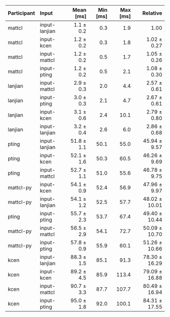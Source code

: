 | Participant | Input | Mean [ms] | Min [ms] | Max [ms] | Relative |
|:---|:---|---:|---:|---:|---:|
| mattcl | input-lanjian | 1.1 ± 0.2 | 0.3 | 1.9 | 1.00 |
| mattcl | input-kcen | 1.2 ± 0.2 | 0.3 | 1.8 | 1.02 ± 0.27 |
| mattcl | input-mattcl | 1.2 ± 0.2 | 0.5 | 1.7 | 1.05 ± 0.26 |
| mattcl | input-pting | 1.2 ± 0.2 | 0.5 | 2.1 | 1.08 ± 0.30 |
| lanjian | input-mattcl | 2.9 ± 0.3 | 2.0 | 4.4 | 2.57 ± 0.61 |
| lanjian | input-pting | 3.0 ± 0.3 | 2.1 | 4.7 | 2.67 ± 0.61 |
| lanjian | input-kcen | 3.1 ± 0.6 | 2.4 | 10.1 | 2.79 ± 0.80 |
| lanjian | input-lanjian | 3.2 ± 0.4 | 2.6 | 6.0 | 2.86 ± 0.68 |
| pting | input-lanjian | 51.8 ± 1.1 | 50.1 | 55.0 | 45.94 ± 9.57 |
| pting | input-kcen | 52.1 ± 1.6 | 50.3 | 60.5 | 46.26 ± 9.69 |
| pting | input-mattcl | 52.7 ± 1.1 | 51.0 | 55.6 | 46.78 ± 9.75 |
| mattcl-py | input-kcen | 54.1 ± 0.9 | 52.4 | 56.9 | 47.96 ± 9.97 |
| mattcl-py | input-lanjian | 54.1 ± 1.2 | 52.5 | 57.7 | 48.02 ± 10.01 |
| pting | input-pting | 55.7 ± 2.3 | 53.7 | 67.4 | 49.40 ± 10.44 |
| mattcl-py | input-mattcl | 56.5 ± 2.9 | 54.1 | 72.7 | 50.09 ± 10.70 |
| mattcl-py | input-pting | 57.8 ± 0.9 | 55.9 | 60.1 | 51.26 ± 10.66 |
| kcen | input-lanjian | 88.3 ± 1.5 | 85.1 | 91.3 | 78.30 ± 16.29 |
| kcen | input-kcen | 89.2 ± 4.5 | 85.9 | 113.4 | 79.09 ± 16.88 |
| kcen | input-mattcl | 90.7 ± 3.3 | 87.7 | 107.7 | 80.49 ± 16.94 |
| kcen | input-pting | 95.0 ± 1.8 | 92.0 | 100.1 | 84.31 ± 17.55 |
